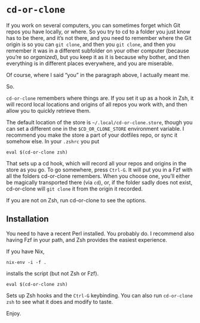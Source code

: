 # `cd-or-clone`

If you work on several computers, you can sometimes forget which Git repos you have locally, or where.
So you try to cd to a folder you just know has to be there, 
and it’s not there, 
and you need to remember where the Git origin is so you can `git clone`,
and then you `git clone`,
and then you remember it was in a different subfolder on your other computer
(because you’re so _organized_),
but you keep it as it is because why bother, 
and then everything is in different places everywhere,
and you are miserable.

Of course, where I said “you” in the paragraph above, I actually meant me.

So.

`cd-or-clone` remembers where things are.
If you set it up as a hook in Zsh, it will record local locations and origins of all repos you work with,
and then allow you to quickly retrieve them.

The default location of the store is `~/.local/cd-or-clone.store`, though you can set a different one in the `$CD_OR_CLONE_STORE` environment variable.
I recommend you make the store a part of your dotfiles repo, or sync it somehow else.
In your `.zshrc` you put

    eval $(cd-or-clone zsh)

That sets up a cd hook, which will record all your repos and origins in the store as you go.
To go somewhere, press `Ctrl-G`. It will put you in a Fzf with all the folders cd-or-clone remembers.
When you choose one, you’ll either be magically transported there (via `cd`),
or, if the folder sadly does not exist,
cd-or-clone will `git clone` it from the origin it recorded.

If you are not on Zsh, run cd-or-clone to see the options.

## Installation

You need to have a recent Perl installed.
You probably do.
I recommend also having Fzf in your path, and Zsh provides the easiest experience.

If you have Nix,

    nix-env -i -f .

installs the script (but not Zsh or Fzf).

    eval $(cd-or-clone zsh)

Sets up Zsh hooks and the `Ctrl-G` keybinding.
You can also run `cd-or-clone zsh` to see what it does and modify to taste.

Enjoy.
